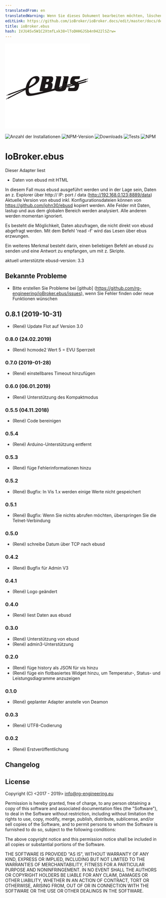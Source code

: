 ```yaml
---
translatedFrom: en
translatedWarning: Wenn Sie dieses Dokument bearbeiten möchten, löschen Sie bitte das Feld "translationsFrom". Andernfalls wird dieses Dokument automatisch erneut übersetzt
editLink: https://github.com/ioBroker/ioBroker.docs/edit/master/docs/de/adapterref/iobroker.ebus/README.md
title: ioBroker.ebus
hash: 1VJU4Sv5W1C2XtmfLxk38+lToDHHGJSb4n9422lSZrw=
---
```

![Logo](../../../en/adapterref/iobroker.ebus/admin/ebus.png)

![Anzahl der Installationen](http://iobroker.live/badges/ebus-stable.svg)
![NPM-Version](https://img.shields.io/npm/v/iobroker.ebus.svg)
![Downloads](https://img.shields.io/npm/dm/iobroker.ebus.svg)
![Tests](https://travis-ci.org/rg-engineering/ioBroker.ebus.svg?branch=master)
![NPM](https://nodei.co/npm/iobroker.ebus.png?downloads=true)

# IoBroker.ebus
Dieser Adapter liest

- Daten von ebusd mit HTML

In diesem Fall muss ebusd ausgeführt werden und in der Lage sein, Daten an z. Explorer über http:// IP: port / data (http://192.168.0.123:8889/data) Aktuelle Version von ebusd inkl. Konfigurationsdateien können von https://github.com/john30/ebusd kopiert werden. Alle Felder mit Daten, lastup und aus dem globalen Bereich werden analysiert. Alle anderen werden momentan ignoriert.

Es besteht die Möglichkeit, Daten abzufragen, die nicht direkt von ebusd abgefragt werden. Mit dem Befehl 'read -f' wird das Lesen über ebus erzwungen.

Ein weiteres Merkmal besteht darin, einen beliebigen Befehl an ebusd zu senden und eine Antwort zu empfangen, um mit z. Skripte.

aktuell unterstützte ebusd-version: 3.3

## Bekannte Probleme
* Bitte erstellen Sie Probleme bei [github] (https://github.com/rg-engineering/ioBroker.ebus/issues), wenn Sie Fehler finden oder neue Funktionen wünschen

## 0.8.1 (2019-10-31)
* (René) Update Flot auf Version 3.0

### 0.8.0 (24.02.2019)
* (René) hcmode2 Wert 5 = EVU Sperrzeit

### 0.7.0 (2019-01-28)
* (René) einstellbares Timeout hinzufügen

### 0.6.0 (06.01.2019)
* (René) Unterstützung des Kompaktmodus

### 0.5.5 (04.11.2018)
* (René) Code bereinigen

### 0.5.4
* (René) Arduino-Unterstützung entfernt

### 0.5.3
* (René) füge Fehlerinformationen hinzu

### 0.5.2
* (René) Bugfix: In Vis 1.x werden einige Werte nicht gespeichert

### 0.5.1
* (René) Bugfix: Wenn Sie nichts abrufen möchten, überspringen Sie die Telnet-Verbindung

### 0.5.0
* (René) schreibe Datum über TCP nach ebusd

### 0.4.2
* (René) Bugfix für Admin V3

### 0.4.1
* (René) Logo geändert

### 0.4.0
* (René) liest Daten aus ebusd

### 0.3.0
* (René) Unterstützung von ebusd
* (René) admin3-Unterstützung

### 0.2.0
* (René) füge history als JSON für vis hinzu
* (René) füge ein flotbasiertes Widget hinzu, um Temperatur-, Status- und Leistungsdiagramme anzuzeigen

### 0.1.0
* (René) geplanter Adapter anstelle von Deamon

### 0.0.3
* (René) UTF8-Codierung

### 0.0.2
* (René) Erstveröffentlichung

## Changelog

## License
Copyright (C) <2017 - 2019>  <info@rg-engineering.eu>

Permission is hereby granted, free of charge, to any person obtaining a copy of this software and associated documentation files (the "Software"), to deal in the Software without restriction, including without limitation the rights to use, copy, modify, merge, publish, distribute, sublicense, and/or sell copies of the Software, and to permit persons to whom the Software is furnished to do so, subject to the following conditions:

The above copyright notice and this permission notice shall be included in all copies or substantial portions of the Software.

THE SOFTWARE IS PROVIDED "AS IS", WITHOUT WARRANTY OF ANY KIND, EXPRESS OR IMPLIED, INCLUDING BUT NOT LIMITED TO THE WARRANTIES OF MERCHANTABILITY, FITNESS FOR A PARTICULAR PURPOSE AND NONINFRINGEMENT. IN NO EVENT SHALL THE AUTHORS OR COPYRIGHT HOLDERS BE LIABLE FOR ANY CLAIM, DAMAGES OR OTHER LIABILITY, WHETHER IN AN ACTION OF CONTRACT, TORT OR OTHERWISE, ARISING FROM, OUT OF OR IN CONNECTION WITH THE SOFTWARE OR THE USE OR OTHER DEALINGS IN THE SOFTWARE.